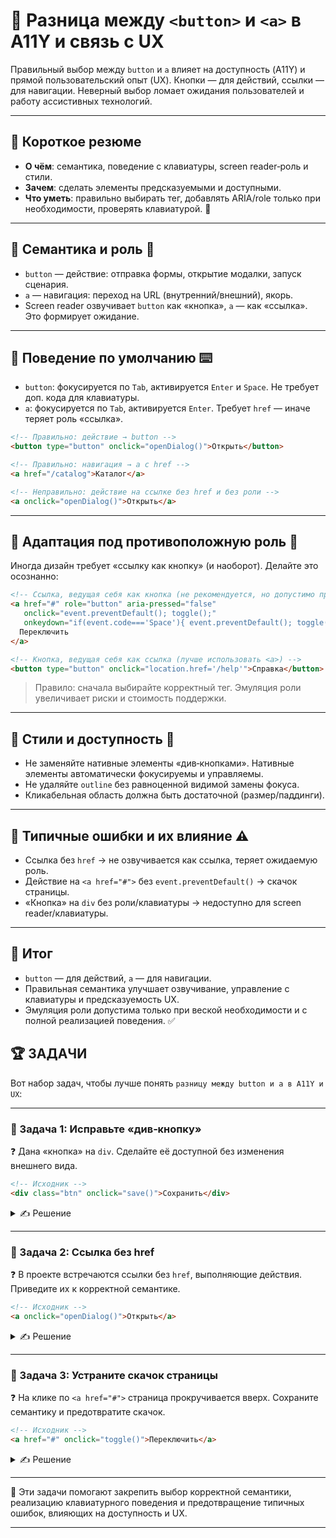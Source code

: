 # 📌 Разница между `<button>` и `<a>` в A11Y и связь с UX

Правильный выбор между `button` и `a` влияет на доступность (A11Y) и прямой пользовательский опыт (UX). Кнопки — для действий, ссылки — для навигации. Неверный выбор ломает ожидания пользователей и работу ассистивных технологий.

---

## 🔹 Короткое резюме
- **О чём**: семантика, поведение с клавиатуры, screen reader‑роль и стили.
- **Зачем**: сделать элементы предсказуемыми и доступными.
- **Что уметь**: правильно выбирать тег, добавлять ARIA/role только при необходимости, проверять клавиатурой. 🙂

---

## 🔹 Семантика и роль 🧭
- `button` — действие: отправка формы, открытие модалки, запуск сценария.
- `a` — навигация: переход на URL (внутренний/внешний), якорь.
- Screen reader озвучивает `button` как «кнопка», `a` — как «ссылка». Это формирует ожидание.

---

## 🔹 Поведение по умолчанию ⌨️
- `button`: фокусируется по `Tab`, активируется `Enter` и `Space`. Не требует доп. кода для клавиатуры.
- `a`: фокусируется по `Tab`, активируется `Enter`. Требует `href` — иначе теряет роль «ссылка».

```html
<!-- Правильно: действие → button -->
<button type="button" onclick="openDialog()">Открыть</button>

<!-- Правильно: навигация → a с href -->
<a href="/catalog">Каталог</a>

<!-- Неправильно: действие на ссылке без href и без роли -->
<a onclick="openDialog()">Открыть</a>
```

---

## 🔹 Адаптация под противоположную роль 🧩
Иногда дизайн требует «ссылку как кнопку» (и наоборот). Делайте это осознанно:

```html
<!-- Ссылка, ведущая себя как кнопка (не рекомендуется, но допустимо при необходимости) -->
<a href="#" role="button" aria-pressed="false"
   onclick="event.preventDefault(); toggle();"
   onkeydown="if(event.code==='Space'){ event.preventDefault(); toggle(); }">
  Переключить
</a>

<!-- Кнопка, ведущая себя как ссылка (лучше использовать <a>) -->
<button type="button" onclick="location.href='/help'">Справка</button>
```

>Правило: сначала выбирайте корректный тег. Эмуляция роли увеличивает риски и стоимость поддержки.

---

## 🔹 Стили и доступность 🎨
- Не заменяйте нативные элементы «див‑кнопками». Нативные элементы автоматически фокусируемы и управляемы.
- Не удаляйте `outline` без равноценной видимой замены фокуса.
- Кликабельная область должна быть достаточной (размер/паддинги).

---

## 🔹 Типичные ошибки и их влияние ⚠️
- Ссылка без `href` → не озвучивается как ссылка, теряет ожидаемую роль.
- Действие на `<a href="#">` без `event.preventDefault()` → скачок страницы.
- «Кнопка» на `div` без роли/клавиатуры → недоступно для screen reader/клавиатуры.

---

## 🎯 Итог
- `button` — для действий, `a` — для навигации.
- Правильная семантика улучшает озвучивание, управление с клавиатуры и предсказуемость UX.
- Эмуляция роли допустима только при веской необходимости и с полной реализацией поведения. ✅

## 🏆 ЗАДАЧИ

Вот набор задач, чтобы лучше понять `разницу между button и a в A11Y и UX`:

---

### 📌 Задача 1: Исправьте «див‑кнопку»
❓ Дана «кнопка» на `div`. Сделайте её доступной без изменения внешнего вида.

```html
<!-- Исходник -->
<div class="btn" onclick="save()">Сохранить</div>
```

<details>
<summary>✍ Решение</summary>

```html
<!-- Вариант 1 (предпочтительно) -->
<button type="button" class="btn" onclick="save()">Сохранить</button>

<!-- Вариант 2 (если по дизайну нужен не button) -->
<div role="button" tabindex="0" class="btn"
     onclick="save()"
     onkeydown="if(event.code==='Enter'||event.code==='Space'){ event.preventDefault(); save(); }">
  Сохранить
 </div>
```

</details>

---

### 📌 Задача 2: Ссылка без href
❓ В проекте встречаются ссылки без `href`, выполняющие действия. Приведите их к корректной семантике.

```html
<!-- Исходник -->
<a onclick="openDialog()">Открыть</a>
```

<details>
<summary>✍ Решение</summary>

```html
<!-- Если это действие → button -->
<button type="button" onclick="openDialog()">Открыть</button>

<!-- Если всё же нужна ссылка как кнопка (нежелательно) -->
<a href="#" role="button"
   onclick="event.preventDefault(); openDialog();"
   onkeydown="if(event.code==='Space'){ event.preventDefault(); openDialog(); }">Открыть</a>
```

</details>

---

### 📌 Задача 3: Устраните скачок страницы
❓ На клике по `<a href="#">` страница прокручивается вверх. Сохраните семантику и предотвратите скачок.

```html
<!-- Исходник -->
<a href="#" onclick="toggle()">Переключить</a>
```

<details>
<summary>✍ Решение</summary>

```html
<a href="#" role="button"
   onclick="event.preventDefault(); toggle();"
   onkeydown="if(event.code==='Space'){ event.preventDefault(); toggle(); }">Переключить</a>
```

</details>

---

🎉 Эти задачи помогают закрепить выбор корректной семантики, реализацию клавиатурного поведения и предотвращение типичных ошибок, влияющих на доступность и UX.

---



